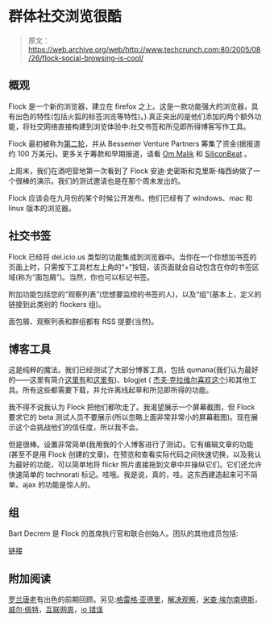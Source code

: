 # 群体社交浏览很酷 

> 原文：<https://web.archive.org/web/http://www.techcrunch.com:80/2005/08/26/flock-social-browsing-is-cool/>

## 概观

Flock 是一个新的浏览器，建立在 firefox 之上。这是一款功能强大的浏览器，具有出色的特性(包括火狐的标签浏览等特性)。).真正突出的是他们添加的两个额外功能，将社交网络直接构建到浏览体验中:社交书签和所见即所得博客写作工具。

Flock 最初被称为[第二轮](https://web.archive.org/web/20221231024317/http://www.roundtwo.com/node/129)，并从 Bessemer Venture Partners 筹集了资金(据报道约 100 万美元)。更多关于筹款和早期报道，请看 [Om Malik](https://web.archive.org/web/20221231024317/http://gigaom.com/2005/05/26/round-two-nails-round-one/) 和 [SiliconBeat](https://web.archive.org/web/20221231024317/http://www.siliconbeat.com/entries/2005/05/27/round_two_scores_round_one.html) 。

上周末，我们在酒吧营地第一次看到了 Flock 安迪·史密斯和克里斯·梅西纳做了一个很棒的演示。我们的测试邀请也是在那个周末发出的。

Flock 应该会在九月份的某个时候公开发布。他们已经有了 windows、mac 和 linux 版本的浏览器。

## 社交书签

 Flock 已经将 del.icio.us 类型的功能集成到浏览器中。当你在一个你想加书签的页面上时，只需按下工具栏左上角的“+”按钮，该页面就会自动包含在你的书签区域(称为“面包屑”)。当然，你也可以标记书签。

附加功能包括您的“观察列表”(您想要监控的书签的人)，以及“组”(基本上，定义的链接到此类别的 flockers 组)。

面包屑、观察列表和群组都有 RSS 提要(当然)。

## 博客工具

这是纯粹的魔法。我们已经测试了大部分博客工具，包括 qumana(我们认为最好的——这里有简介[这里有](https://web.archive.org/web/20221231024317/http://techcrunch.com/?p=145)和[这里有](https://web.archive.org/web/20221231024317/http://techcrunch.com/?p=18))、blogjet ( [杰夫·克拉维尔喜欢这个](https://web.archive.org/web/20221231024317/http://blog.softtechvc.com/2005/07/weblog_posting_.html))和其他工具。所有这些都需要下载，并允许离线起草和所见即所得的功能。

我不得不说我认为 Flock 把他们都吹走了。我渴望展示一个屏幕截图，但 Flock 要求它的 beta 测试人员不要展示(所以忽略上面非常非常小的屏幕截图)。现在展示这个会挑战他们的信任度，所以我不会。

但是很棒。设置非常简单(我用我的个人博客进行了测试)。它有编辑文章的功能(甚至不是用 Flock 创建的文章)，在预览和查看实际代码之间快速切换，以及我认为最好的功能，可以简单地将 flickr 照片直接拖到文章中并操纵它们。它们还允许快速简单的 technorati 标记。哇哦。我是说，真的，哇。这东西建造起来可不简单。ajax 的功能是惊人的。

## 组

Bart Decrem 是 Flock 的首席执行官和联合创始人。团队的其他成员包括:

[链接](https://web.archive.org/web/20221231024317/http://www.flock.com/home/about/)

## 附加阅读

[罗兰唐老](https://web.archive.org/web/20221231024317/http://www.rolandtanglao.com/archives/2005/08/19/flock_02_hands_on_review)有出色的前期回顾。另见:[格雷格·亚德里](https://web.archive.org/web/20221231024317/http://www.yardley.ca/blog/?s=flock&submit=Search)，[解决观察](https://web.archive.org/web/20221231024317/http://www.solutionwatch.com/171/flock-social-networking-tool/)，[米查·埃尔南德斯](https://web.archive.org/web/20221231024317/http://michahernandez.blogspot.com/2005/08/flock-has-landed.html)，[威尔·佩特](https://web.archive.org/web/20221231024317/http://www.willpate.org/bar-camp-flock-demo)，[互联网周](https://web.archive.org/web/20221231024317/http://www.internetweek.com/showArticle.jhtml?articleID=160701690)，[io 错误](https://web.archive.org/web/20221231024317/http://www.ioerror.us/2005/08/05/the-flock-has-landed-round-two-launches-new-social-networking-tool/)